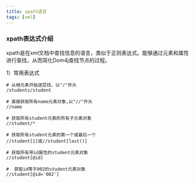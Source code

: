 ```yaml
---
title: xpath语言
tags: [xml]
---
```


### xpath表达式介绍

xpath是在xml文档中查找信息的语言，类似于正则表达式。能够通过元素和属性进行查找，从而简化Dom4j查找节点的过程。

1）常用表达式

```
# 从根元素开始逐层找，以"/"开头
/students/student

# 直接获取所有name元素对象,以"//"开头
//name
    
# 获取所有student元素的所有子元素对象
//student/*
    
# 获取所有student元素的第一个或最后一个
//student[1]或//student[last()]
    
# 获取所有带id属性的student元素对象
//student[@id]

#  获取id等于002的student元素对象    
//student[@id='002']
```
